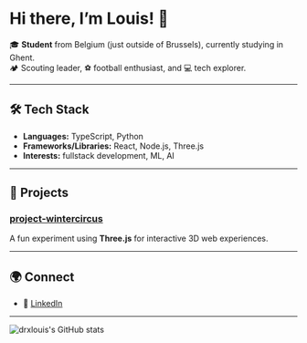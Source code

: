 # Hi there, I’m Louis! 👋

🎓 **Student** from Belgium (just outside of Brussels), currently studying in Ghent.  
🏕️ Scouting leader, ⚽️ football enthusiast, and 💻 tech explorer.

---

## 🛠️ Tech Stack

- **Languages:** TypeScript, Python
- **Frameworks/Libraries:** React, Node.js, Three.js
- **Interests:** fullstack development, ML, AI

---

## 🚀 Projects

### [project-wintercircus](https://github.com/drxlouis/project-wintercircus)
A fun experiment using **Three.js** for interactive 3D web experiences.  

---

## 🌍 Connect

- 💼 [LinkedIn]([https://www.linkedin.com/in/drxlouis/](https://www.linkedin.com/in/louis-dierickx-694724362/))

---

![drxlouis's GitHub stats](https://github-readme-stats.vercel.app/api?username=drxlouis&show_icons=true&theme=radical)
